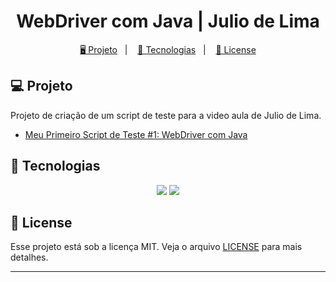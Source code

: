 <h1 align="center">
  WebDriver com Java | Julio de Lima
</h1>

<p align="center">
  
</p>

<p align="center">
  <a href="#-projeto">🖥️ Projeto</a>&nbsp;&nbsp;&nbsp;|&nbsp;&nbsp;&nbsp;
  <a href="#-tecnologias">🚀 Tecnologias</a>&nbsp;&nbsp;&nbsp;|&nbsp;&nbsp;&nbsp;
  <a href="#-license">📝 License</a>
</p>

## 💻 Projeto

Projeto de criação de um script de teste para a video aula de Julio de Lima.

- [Meu Primeiro Script de Teste #1: WebDriver com Java](https://www.youtube.com/watch?v=lELENTQ-PWc&ab_channel=JuliodeLima)

## 🚀 Tecnologias

<p align="center">
  <img src="https://img.shields.io/badge/java-%23ED8B00.svg?style=for-the-badge&logo=java&logoColor=white">
  <img src="https://img.shields.io/badge/-selenium-%43B02A?style=for-the-badge&logo=selenium&logoColor=white">
</p>

## 📝 License

Esse projeto está sob a licença MIT. Veja o arquivo [LICENSE](LICENSE) para mais detalhes.

---
